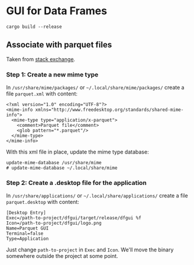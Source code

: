# GUI for Data Frames


```shell
cargo build --release
```

## Associate with parquet files

Taken from [stack exchange](https://unix.stackexchange.com/questions/490487/how-to-associate-file-extensions-with-my-own-python-script-in-linux).

### Step 1: Create a new mime type

In `/usr/share/mime/packages/` or `~/.local/share/mime/packages/` create a file `parquet.xml` with content:

```
<?xml version="1.0" encoding="UTF-8"?>
<mime-info xmlns="http://www.freedesktop.org/standards/shared-mime-info">
  <mime-type type="application/x-parquet">
    <comment>Parquet file</comment>
    <glob pattern="*.parquet"/>
  </mime-type>
</mime-info>
```

With this xml file in place, update the mime type database:

```shell
update-mime-database /usr/share/mime
# update-mime-database ~/.local/share/mime
```

### Step 2: Create a .desktop file for the application

In `/usr/share/applications/` or `~/.local/share/applications/` create a file `parquet.desktop` with content:

```
[Desktop Entry]
Exec=/path-to-project/dfgui/target/release/dfgui %f
Icon=/path-to-project/dfgui/logo.png
Name=Parquet GUI
Terminal=false
Type=Application
```

Just change `path-to-project` in `Exec` and `Icon`.
We'll move the binary somewhere outside the project at some point.
